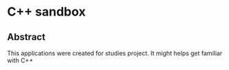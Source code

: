# C++ sandbox
## Abstract
This applications were created for studies project. It might helps get familiar with C++
